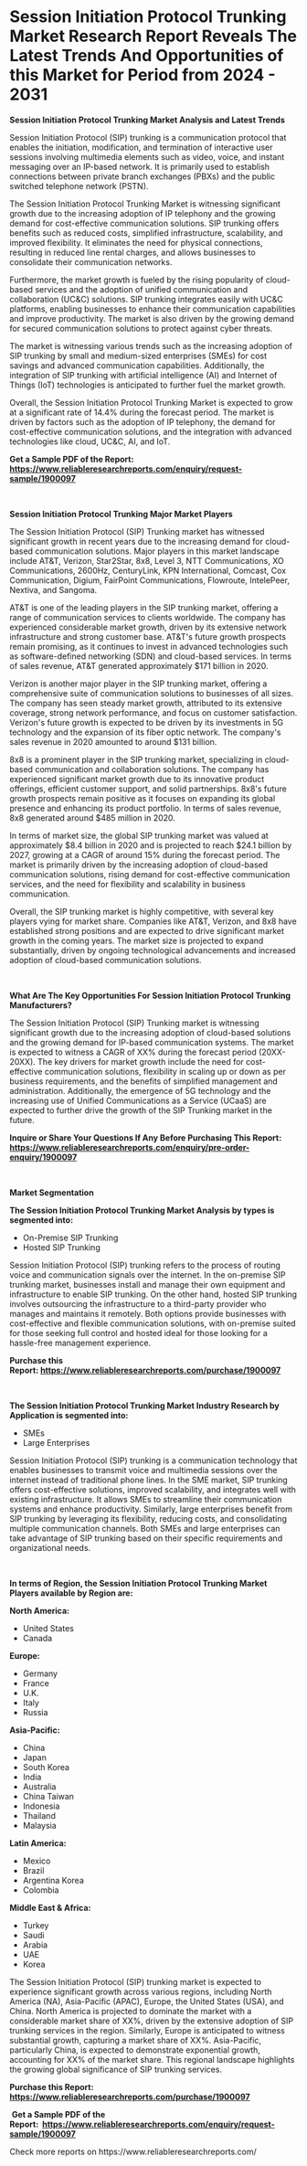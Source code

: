 <p><h1>Session Initiation Protocol Trunking Market Research Report Reveals The Latest Trends And Opportunities of this Market for Period from 2024 - 2031</h1></p><p><strong>Session Initiation Protocol Trunking Market Analysis and Latest Trends</strong></p>
<p><p>Session Initiation Protocol (SIP) trunking is a communication protocol that enables the initiation, modification, and termination of interactive user sessions involving multimedia elements such as video, voice, and instant messaging over an IP-based network. It is primarily used to establish connections between private branch exchanges (PBXs) and the public switched telephone network (PSTN).</p><p>The Session Initiation Protocol Trunking Market is witnessing significant growth due to the increasing adoption of IP telephony and the growing demand for cost-effective communication solutions. SIP trunking offers benefits such as reduced costs, simplified infrastructure, scalability, and improved flexibility. It eliminates the need for physical connections, resulting in reduced line rental charges, and allows businesses to consolidate their communication networks.</p><p>Furthermore, the market growth is fueled by the rising popularity of cloud-based services and the adoption of unified communication and collaboration (UC&C) solutions. SIP trunking integrates easily with UC&C platforms, enabling businesses to enhance their communication capabilities and improve productivity. The market is also driven by the growing demand for secured communication solutions to protect against cyber threats.</p><p>The market is witnessing various trends such as the increasing adoption of SIP trunking by small and medium-sized enterprises (SMEs) for cost savings and advanced communication capabilities. Additionally, the integration of SIP trunking with artificial intelligence (AI) and Internet of Things (IoT) technologies is anticipated to further fuel the market growth.</p><p>Overall, the Session Initiation Protocol Trunking Market is expected to grow at a significant rate of 14.4% during the forecast period. The market is driven by factors such as the adoption of IP telephony, the demand for cost-effective communication solutions, and the integration with advanced technologies like cloud, UC&C, AI, and IoT.</p></p>
<p><strong>Get a Sample PDF of the Report:&nbsp; <a href="https://www.reliableresearchreports.com/enquiry/request-sample/1900097">https://www.reliableresearchreports.com/enquiry/request-sample/1900097</a></strong></p>
<p>&nbsp;</p>
<p><strong>Session Initiation Protocol Trunking Major Market Players</strong></p>
<p><p>The Session Initiation Protocol (SIP) Trunking market has witnessed significant growth in recent years due to the increasing demand for cloud-based communication solutions. Major players in this market landscape include AT&T, Verizon, Star2Star, 8x8, Level 3, NTT Communications, XO Communications, 2600Hz, CenturyLink, KPN International, Comcast, Cox Communication, Digium, FairPoint Communications, Flowroute, IntelePeer, Nextiva, and Sangoma.</p><p>AT&T is one of the leading players in the SIP trunking market, offering a range of communication services to clients worldwide. The company has experienced considerable market growth, driven by its extensive network infrastructure and strong customer base. AT&T's future growth prospects remain promising, as it continues to invest in advanced technologies such as software-defined networking (SDN) and cloud-based services. In terms of sales revenue, AT&T generated approximately $171 billion in 2020.</p><p>Verizon is another major player in the SIP trunking market, offering a comprehensive suite of communication solutions to businesses of all sizes. The company has seen steady market growth, attributed to its extensive coverage, strong network performance, and focus on customer satisfaction. Verizon's future growth is expected to be driven by its investments in 5G technology and the expansion of its fiber optic network. The company's sales revenue in 2020 amounted to around $131 billion.</p><p>8x8 is a prominent player in the SIP trunking market, specializing in cloud-based communication and collaboration solutions. The company has experienced significant market growth due to its innovative product offerings, efficient customer support, and solid partnerships. 8x8's future growth prospects remain positive as it focuses on expanding its global presence and enhancing its product portfolio. In terms of sales revenue, 8x8 generated around $485 million in 2020.</p><p>In terms of market size, the global SIP trunking market was valued at approximately $8.4 billion in 2020 and is projected to reach $24.1 billion by 2027, growing at a CAGR of around 15% during the forecast period. The market is primarily driven by the increasing adoption of cloud-based communication solutions, rising demand for cost-effective communication services, and the need for flexibility and scalability in business communication.</p><p>Overall, the SIP trunking market is highly competitive, with several key players vying for market share. Companies like AT&T, Verizon, and 8x8 have established strong positions and are expected to drive significant market growth in the coming years. The market size is projected to expand substantially, driven by ongoing technological advancements and increased adoption of cloud-based communication solutions.</p></p>
<p>&nbsp;</p>
<p><strong>What Are The Key Opportunities For Session Initiation Protocol Trunking Manufacturers?</strong></p>
<p><p>The Session Initiation Protocol (SIP) Trunking market is witnessing significant growth due to the increasing adoption of cloud-based solutions and the growing demand for IP-based communication systems. The market is expected to witness a CAGR of XX% during the forecast period (20XX-20XX). The key drivers for market growth include the need for cost-effective communication solutions, flexibility in scaling up or down as per business requirements, and the benefits of simplified management and administration. Additionally, the emergence of 5G technology and the increasing use of Unified Communications as a Service (UCaaS) are expected to further drive the growth of the SIP Trunking market in the future.</p></p>
<p><strong>Inquire or Share Your Questions If Any Before Purchasing This Report: <a href="https://www.reliableresearchreports.com/enquiry/pre-order-enquiry/1900097">https://www.reliableresearchreports.com/enquiry/pre-order-enquiry/1900097</a></strong></p>
<p>&nbsp;</p>
<p><strong>Market Segmentation</strong></p>
<p><strong>The Session Initiation Protocol Trunking Market Analysis by types is segmented into:</strong></p>
<p><ul><li>On-Premise SIP Trunking</li><li>Hosted SIP Trunking</li></ul></p>
<p><p>Session Initiation Protocol (SIP) trunking refers to the process of routing voice and communication signals over the internet. In the on-premise SIP trunking market, businesses install and manage their own equipment and infrastructure to enable SIP trunking. On the other hand, hosted SIP trunking involves outsourcing the infrastructure to a third-party provider who manages and maintains it remotely. Both options provide businesses with cost-effective and flexible communication solutions, with on-premise suited for those seeking full control and hosted ideal for those looking for a hassle-free management experience.</p></p>
<p><strong>Purchase this Report:&nbsp;<a href="https://www.reliableresearchreports.com/purchase/1900097">https://www.reliableresearchreports.com/purchase/1900097</a></strong></p>
<p>&nbsp;</p>
<p><strong>The Session Initiation Protocol Trunking Market Industry Research by Application is segmented into:</strong></p>
<p><ul><li>SMEs</li><li>Large Enterprises</li></ul></p>
<p><p>Session Initiation Protocol (SIP) trunking is a communication technology that enables businesses to transmit voice and multimedia sessions over the internet instead of traditional phone lines. In the SME market, SIP trunking offers cost-effective solutions, improved scalability, and integrates well with existing infrastructure. It allows SMEs to streamline their communication systems and enhance productivity. Similarly, large enterprises benefit from SIP trunking by leveraging its flexibility, reducing costs, and consolidating multiple communication channels. Both SMEs and large enterprises can take advantage of SIP trunking based on their specific requirements and organizational needs.</p></p>
<p>&nbsp;</p>
<p><strong>In terms of Region, the Session Initiation Protocol Trunking Market Players available by Region are:</strong></p>
<p>
    <p> <strong> North America: </strong>
        <ul>
            <li>United States</li>
            <li>Canada</li>
        </ul>
        </p> 
    <p> <strong> Europe: </strong>
        <ul>
            <li>Germany</li>
            <li>France</li>
            <li>U.K.</li>
            <li>Italy</li>
            <li>Russia</li>
        </ul>
        </p> 
    <p> <strong> Asia-Pacific: </strong>
        <ul>
            <li>China</li>
            <li>Japan</li>
            <li>South Korea</li>
            <li>India</li>
            <li>Australia</li>
            <li>China Taiwan</li>
            <li>Indonesia</li>
            <li>Thailand</li>
            <li>Malaysia</li>
        </ul>
        </p> 
    <p> <strong> Latin America: </strong>
        <ul>
            <li>Mexico</li>
            <li>Brazil</li>
            <li>Argentina Korea</li>
            <li>Colombia</li>
        </ul>
        </p> 
    <p> <strong> Middle East & Africa: </strong>
        <ul>
            <li>Turkey</li>
            <li>Saudi</li>
            <li>Arabia</li>
            <li>UAE</li>
            <li>Korea</li>
        </ul>
    </p>
    </p>
<p><p>The Session Initiation Protocol (SIP) trunking market is expected to experience significant growth across various regions, including North America (NA), Asia-Pacific (APAC), Europe, the United States (USA), and China. North America is projected to dominate the market with a considerable market share of XX%, driven by the extensive adoption of SIP trunking services in the region. Similarly, Europe is anticipated to witness substantial growth, capturing a market share of XX%. Asia-Pacific, particularly China, is expected to demonstrate exponential growth, accounting for XX% of the market share. This regional landscape highlights the growing global significance of SIP trunking services.</p></p>
<p><strong>Purchase this Report: <a href="https://www.reliableresearchreports.com/purchase/1900097">https://www.reliableresearchreports.com/purchase/1900097</a></strong></p>
<p>&nbsp;<strong>Get a Sample PDF of the Report:&nbsp;&nbsp;<a href="https://www.reliableresearchreports.com/enquiry/request-sample/1900097">https://www.reliableresearchreports.com/enquiry/request-sample/1900097</a></strong></p>
<p><strong></strong></p>
<p>Check more reports on https://www.reliableresearchreports.com/</p>